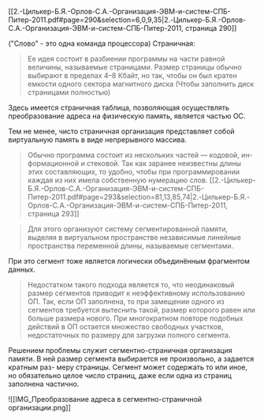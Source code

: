 [[2.-Цилькер-Б.Я.-Орлов-С.А.-Организация-ЭВМ-и-систем-СПБ-Питер-2011.pdf#page=290&selection=6,0,9,35|2.-Цилькер-Б.Я.-Орлов-С.А.-Организация-ЭВМ-и-систем-СПБ-Питер-2011, страница 290]]

("Слово" - это одна команда процессора)
Страничная:
> Ее идея состоит в разбиении программы на части равной величины, называемые страницами. Размер страницы обычно выбирают в пределах 4–8 Кбайт, но так, чтобы он был кратен емкости одного сектора магнитного диска (Чтобы заполнить диск страницами полностью)

Здесь имеется страничная таблица, позволяющая осуществлять преобразование адреса на физическую память, является частью ОС.

Тем не менее, чисто страничная организация представляет собой виртуальную память в виде непрерывного массива. 
> Обычно программа состоит из нескольких частей — кодовой, ин- формационной и стековой. Так как заранее неизвестны длины этих составляющих, то удобно, чтобы при программировании каждая из них имела собственную нумерацию слов.
[[2.-Цилькер-Б.Я.-Орлов-С.А.-Организация-ЭВМ-и-систем-СПБ-Питер-2011.pdf#page=293&selection=81,13,85,74|2.-Цилькер-Б.Я.-Орлов-С.А.-Организация-ЭВМ-и-систем-СПБ-Питер-2011, страница 293]]

> Для этого организуют систему сегментированной памяти, выделяя в виртуальном пространстве независимые линейные пространства переменной длины, называемые сегментами.

При это сегмент тоже является логически объединённым фрагментом данных.

> Недостатком такого подхода является то, что неодинаковый размер сегментов приводит к неэффективному использованию ОП. Так, если ОП заполнена, то при замещении одного из сегментов требуется вытеснить такой, размер которого равен или больше размера нового. При многократном повторе подобных действий в ОП остается множество свободных участков, недостаточных по размеру для загрузки полного сегмента.

Решением проблемы служит сегментно-страничная организация памяти. В ней размер сегмента выбирается не произвольно, а задается кратным раз- меру страницы. Сегмент может содержать то или иное, но обязательно целое число страниц, даже если одна из страниц заполнена частично.

![[IMG_Преобразование адреса в сегментно-страничной организации.png]]